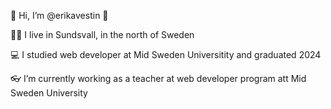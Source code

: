 👋 Hi, I’m @erikavestin 👋

💛💙 I live in Sundsvall, in the north of Sweden

💻 I studied web developer at Mid Sweden Universitity and graduated 2024

👓 I’m currently working as a teacher at web developer program att Mid Sweden University

